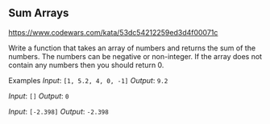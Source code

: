 ## Sum Arrays

https://www.codewars.com/kata/53dc54212259ed3d4f00071c

Write a function that takes an array of numbers and returns the sum of the numbers. The numbers can be negative or non-integer. If the array does not contain any numbers then you should return 0.

Examples
*Input*: `[1, 5.2, 4, 0, -1]`
*Output*: `9.2`

*Input*: `[]`
*Output*: `0`

*Input*: `[-2.398]`
*Output*: `-2.398`
